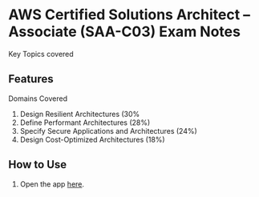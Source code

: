 #  AWS Certified Solutions Architect – Associate (SAA-C03) Exam Notes

Key Topics covered

## Features

Domains Covered

1. Design Resilient Architectures (30%
2. Define Performant Architectures (28%)
3. Specify Secure Applications and Architectures (24%)
4. Design Cost-Optimized Architectures (18%)


## How to Use

1. Open the app [here](https://dinesh-collab.github.io/aws-saa-prep/).


